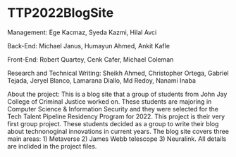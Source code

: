 # TTP2022BlogSite

Management: Ege Kacmaz, Syeda Kazmi, Hilal Avci

Back-End: Michael Janus, Humayun Ahmed, Ankit Kafle

Front-End: Robert Quartey, Cenk Cafer, Michael Coleman

Research and Technical Writing: Sheikh Ahmed, Christopher Ortega, Gabriel Tejada, Jeryel Blanco, Lamarana Diallo, Md Redoy, Nanami Inaba

About the project: This is a blog site that a group of students from John Jay College of Criminal Justice worked on. These students are majoring in Computer Science & Information Security and they were selected for the Tech Talent Pipeline Residency Program for 2022. This project is their very first group project. These students decided as a group to write their blog about technonoginal innovations in current years. The blog site covers three main areas: 1) Metaverse 2) James Webb telescope 3) Neuralink. All details are inclided in the project files. 
